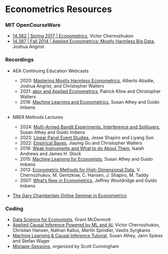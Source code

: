 # Econometrics Resources

### MIT OpenCourseWare
- [14.382 | Spring 2017 | Econometrics](https://ocw.mit.edu/courses/14-382-econometrics-spring-2017/), Victor Chernozhukov
- [14.387 | Fall 2014 | Applied Econometrics: Mostly Harmless Big Data](https://ocw.mit.edu/courses/14-387-applied-econometrics-mostly-harmless-big-data-fall-2014/), Joshua Angrist

### Recordings
- AEA Continuing Education Webcasts
   - 2020: [Mastering Mostly Harmless Econometrics](https://www.aeaweb.org/conference/cont-ed/2020-webcasts), Alberto Abadie, Joshua Angrist, and Christopher Walters
   - 2021: [abor and Applied Econometrics](https://www.aeaweb.org/conference/cont-ed/2021-webcasts), Patrick Kline and Christopher Walters
   - 2018: [Machine Learning and Econometrics](https://www.aeaweb.org/conference/cont-ed/2018-webcasts), Susan Athey and Guido Imbens
     
- NBER Methods Lectures
   -  2024: [Multi-Armed Bandit Experiments. Interference and Spillovers](https://www.youtube.com/watch?v=I6GyDWh8kfw&list=PLzkvpFzYZ4tqxt_6M_DHpLk9VAkEzS6kh), Susan Athey and Guido Imbens
   -  2023: [Linear Panel Event Studies](https://www.youtube.com/watch?v=B4Q-KAGcadU&list=PLzkvpFzYZ4tpe2KrfFbQ-k4W7AMOlq0IL), Jesse Shapiro and Liyang Sun
   -  2022: [Empirical Bayes](https://www.youtube.com/watch?v=z0cdgtcWs0c&list=PLzkvpFzYZ4tp9T7DVLjNisuP9v--0gWtF), Jiaying Gu and Christopher Walters
   -  2018: [Weak Instruments and What to do About Them](https://www.youtube.com/watch?v=TIWJkmNsV4k&list=PLzkvpFzYZ4tqSwUvESqobnT4vjn2aP-gp), Isaiah Andrews and James H. Stock
   -  2015: [Machine Learning for Economists](https://www.youtube.com/watch?v=hp5uEZshJlY&list=PLzkvpFzYZ4trimNzdGJY1fyX1glR5LnHx), Susan Athey and Guido Imbens
   -  2013: [Econometric Methods for High-Dimensional Data](https://www.youtube.com/watch?v=bdbDq012SEk&list=PLzkvpFzYZ4trMgRxl-4tRqSEcqAOZuoA3), V. Chernozhukov, M. Gentzkow, C. Hansen, J. Shapiro, M. Taddy
   -  2007: [What’s New in Econometrics](https://www.youtube.com/watch?v=YguQBF-vzWg&list=PLzkvpFzYZ4trFArm_VjRSscL5AyQSQQLc), Jeffrey Wooldridge and Guido Imbens
     
- [The Gary Chamberlain Online Seminar in Econometrics](https://www.chamberlainseminar.org/home)

### Coding
- [Data Science for Economists](https://github.com/uo-ec607/lectures), Grant McDermott
- [Applied Causal Inference Powered by ML and AI](https://causalml-book.org/), Victor Chernozhukov, Christian Hansen, Nathan Kallus, Martin Spindler, Vasilis Syrgkanis
- [Machine Learning & Causal Inference Tutorial](https://www.gsb.stanford.edu/faculty-research/labs-initiatives/sil/research/methods/ai-machine-learning/short-course), Susan Athey, Jann Spiess and Stefan Wager
- [Mixtape-Sessions](https://github.com/Mixtape-Sessions), organized by Scott Cunningham 


